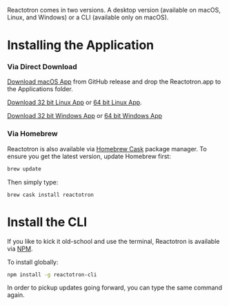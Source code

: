 Reactotron comes in two versions.  A desktop version (available on macOS, Linux, and Windows) or a CLI (available only on macOS).

# Installing the Application

### Via Direct Download

[Download macOS App](https://github.com/infinitered/reactotron/releases/download/v1.13.0/Reactotron.app.zip) from GitHub release and drop the Reactotron.app to the Applications folder.

[Download 32 bit Linux App](https://github.com/infinitered/reactotron/releases/download/v1.13.0/Reactotron-linux-ia32.zip) or [64 bit Linux App](https://github.com/infinitered/reactotron/releases/download/v1.13.0/Reactotron-linux-x64.zip).

[Download 32 bit Windows App](https://github.com/infinitered/reactotron/releases/download/v1.13.0/Reactotron-win32-ia32.zip) or [64 bit Windows App](https://github.com/infinitered/reactotron/releases/download/v1.13.0/Reactotron-win32-x64.zip)

### Via Homebrew

Reactotron is also available via [Homebrew Cask](https://caskroom.github.io/) package manager. To ensure you get the latest version, update Homebrew first:

```sh
brew update
```

Then simply type:

```
brew cask install reactotron
```

# Install the CLI

If you like to kick it old-school and use the terminal, Reactotron is available via [NPM](https://www.npmjs.com/).

To install globally:

```sh
npm install -g reactotron-cli
```

In order to pickup updates going forward, you can type the same command again.
